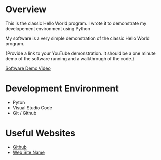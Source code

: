 # Overview

This is the classic Hello World program. I wrote it to demonstrate my developement environment using Python

My software is a very simple demonstration of the classic Hello World program.

{Provide a link to your YouTube demonstration.  It should be a one minute demo of the software running and a walkthrough of the code.}

[Software Demo Video](http://youtube.link.goes.here)

# Development Environment

* Pyton
* Visual Studio Code
* Git / Github

# Useful Websites

* [Github](https://github.com/AidanFoushee/Applied-Programming/tree/master/week01)
* [Web Site Name](http://url.link.goes.here)
